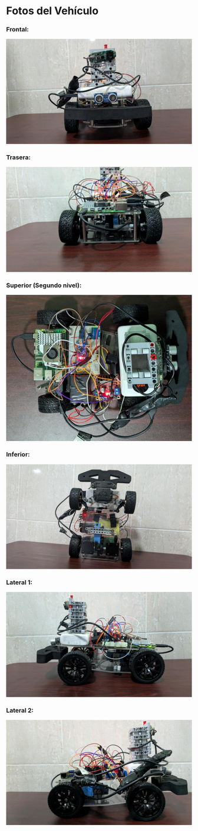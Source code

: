 Fotos del Vehículo
====
### Frontal: 
![imagen](<Frontal2.jpg> "imagen")
### Trasera: 
![imagen](<Trasera2.jpg> "imagen")
### Superior (Segundo nivel): 
![imagen](<Superior2.jpg> "imagen")
### Inferior: 
![imagen](<Inferior2.jpg> "imagen")
### Lateral 1: 
![imagen](<Lateral21.jpg> "imagen")
### Lateral 2: 
![imagen](<Lateral22.jpg> "imagen")

